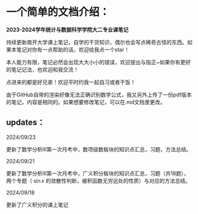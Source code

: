 # 一个简单的文档介绍：
**2023-2024学年统计与数据科学学院大二专业课笔记**

持续更新南开大学课上笔记，自学的干货知识，偶尔也会写点稀奇古怪的东西。如果本笔记对你有一点帮助的话，欢迎给我点一个star！

本人能力有限，笔记必然会出现大大小小的错误，欢迎提出与指正~如果你有更好的笔记记法，也欢迎和我交流！

点进来的都是好兄弟！欢迎平时约我一起自习或者干饭！

由于GitHub自带的渲染好像无法正确识别数学公式，我又另外上传了一份pdf版本的笔记，内容是相同的。如果想要修改笔记，可以在.md文档里更改。

## updates：

2024/09/23

更新了数学分析Ⅲ第一次月考中，数项级数板块的知识点汇总，习题，方法总结。

2024/09/21

更新了数学分析Ⅲ第一次月考中，广义积分板块的知识点汇总，习题（共18题），两个专题（ $\sin x$ 的敛散性判断，被积函数无穷远处的性质）与对应的方法总结。

2024/09/18

更新了广义积分的课上笔记

